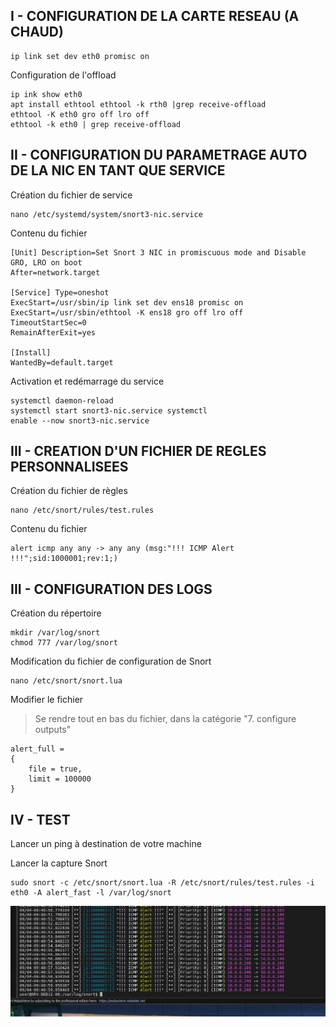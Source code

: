 
## I - CONFIGURATION DE LA CARTE RESEAU (A CHAUD)

```
ip link set dev eth0 promisc on
```
Configuration de l'offload
```
ip ink show eth0
apt install ethtool ethtool -k rth0 |grep receive-offload
ethtool -K eth0 gro off lro off
ethtool -k eth0 | grep receive-offload
```

## II - CONFIGURATION DU PARAMETRAGE AUTO DE LA NIC EN TANT QUE SERVICE
Création du fichier de service
```
nano /etc/systemd/system/snort3-nic.service
```
Contenu du fichier
```
[Unit] Description=Set Snort 3 NIC in promiscuous mode and Disable GRO, LRO on boot
After=network.target

[Service] Type=oneshot
ExecStart=/usr/sbin/ip link set dev ens18 promisc on
ExecStart=/usr/sbin/ethtool -K ens18 gro off lro off
TimeoutStartSec=0
RemainAfterExit=yes

[Install]
WantedBy=default.target
```
Activation et redémarrage du service
```
systemctl daemon-reload
systemctl start snort3-nic.service systemctl
enable --now snort3-nic.service
```


## III - CREATION D'UN FICHIER DE REGLES PERSONNALISEES
Création du fichier de règles
```
nano /etc/snort/rules/test.rules
```
Contenu du fichier
```
alert icmp any any -> any any (msg:"!!! ICMP Alert !!!";sid:1000001;rev:1;)
```


## III - CONFIGURATION DES LOGS
Création du répertoire
```
mkdir /var/log/snort
chmod 777 /var/log/snort
```
Modification du fichier de configuration de Snort
```
nano /etc/snort/snort.lua
```
Modifier le fichier

>Se rendre tout en bas du fichier, dans la catégorie "7. configure outputs"
```
alert_full =
{
    file = true,
    limit = 100000
}
```


## IV - TEST
Lancer un ping à destination de votre machine

Lancer la capture Snort
```
sudo snort -c /etc/snort/snort.lua -R /etc/snort/rules/test.rules -i eth0 -A alert_fast -l /var/log/snort
```

![alt tag](https://github.com/Zennael/AIS/blob/main/Rendu/Screenshot/Snort-Sniffe.png)